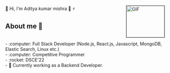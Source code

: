 <!-- ## Hi, I'm Aditya kumar mishra ⚡ -->


 🚀 Hi, I'm Aditya kumar mishra 🚀 ⚡<img border="1px solid black" align="right" width="120" height="100" alt="GIF" src="https://media.giphy.com/media/bcKmIWkUMCjVm/giphy.gif">

## About me 🚀
<br>
- :computer: Full Stack Developer (Node.js, React.js, Javascript, MongoDB, Elastic Search, Linux etc.) <br>
- :computer: Competitive Programmer<br>
- :rocket: DSCE'22 <br>
- 🌱 Currently working as a Backend Developer.<br> 
<br><br><br>
